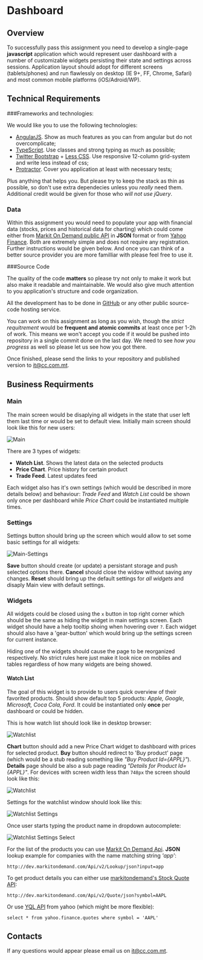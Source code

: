 # Dashboard

## Overview

To successfully pass this assignment you need to develop a single-page **javascript** application which would represent user dashboard with a number of customizable widgets persisting their state and settings across sessions. Application layout should adopt for different screens (tablets/phones) and run flawlessly on desktop (IE 9+, FF, Chrome, Safari) and most common mobile platforms (iOS/Adroid/WP). 

## Technical Requirements

###Frameworks and technologies:

We would like you to use the following technologies:

 * [AngularJS](http://angularjs.org). Show as much features as you can from angular but do not overcomplicate;
 * [TypeScript](http://www.typescriptlang.org/). Use classes and strong typing as much as possible;
 * [Twitter Bootstrap](http://getbootstrap.com/) + [Less CSS](http://lesscss.org/). Use responsive 12-column grid-system and write less instead of css;
 * [Protractor](http://angular.github.io/protractor/). Cover you application at least with necessary tests;

Plus anything that helps you. But please try to keep the stack as thin as possible, so don't use extra dependecies unless you *really* need them. Additional credit would be given for those who *will not use jQuery*.

### Data

Within this assignment you would need to populate your app with financial data (stocks, prices and historical data for charting) which could come either from [Markit On Demand public API](http://dev.markitondemand.com/) in **JSON** format or from [Yahoo Finance](https://code.google.com/p/yahoo-finance-managed/wiki/YQLAPI). Both are extremely simple and does not require any registration. Further instructions would be given below. And once you can think of a better source provider you are more familliar with please feel free to use it.

###Source Code

The quality of the code **matters** so please try not only to make it work but also make it readable and maintainable. We would also give much attention to you application's structure and code organization.

All the development has to be done in [GitHub](http://github.com/) or any other public source-code hosting service.

You can work on this assignment as long as you wish, though the _strict requitrement_ would be **frequent and atomic commits** at least once per 1-2h of work. This means we won't accept you code if it would be pushed into repository in a single commit done on the last day. We need to see _how you progress_ as well so please let us see how you got there.

Once finished, please send the links to your repository and published version to [it@cc.com.mt](mailto:it@cc.com.mt).

## Business Requirments

### Main

The main screen would be disaplying all widgets in the state that user left them last time or would be set to default view. Initially main screen should look like this for new users:

![Main](/mockups/main.png?raw=true)

There are 3 types of widgets:
 * **Watch List**. Shows the latest data on the selected products
 * **Price Chart**. Price history for certain product
 * **Trade Feed**. Latest updates feed

Each widget also has it's own settings (which would be described in more details below) and behaviour: _Trade Feed_ and _Watch List_ could be shown only once per dashboard while _Price Chart_ could be instantiated multiple times. 

### Settings

Settings button should bring up the screen which would allow to set some basic settings for all widgets:

![Main-Settings](/mockups/main-settings.png?raw=true)

**Save** button should create (or update) a persistant storage and push selected options there. **Cancel** should close the widow without saving any changes. **Reset** should bring up the default settings for _all widgets_ and disaply Main view with default settings.


### Widgets

All widgets could be closed using the `x` button in top right corner which should be the same as hiding the widget in main settings screen. Each widget should have a help tooltip shoing when hovering over `?`. Each widget should also have a 'gear-button' which would bring up the settings screen for current instance.

Hiding one of the widgets should cause the page to be reorganized respectively. No strict rules here just make it look nice on mobiles and tables regardless of how many widgets are being showed.

#### Watch List

The goal of this widget is to provide to users quick overview of their favorited products. Should show default top 5 products: _Apple, Google, Microsoft, Coca Cola, Ford_. It could be instantiated only **once** per dashboard or could be hidden.

This is how watch list should look like in desktop browser:

![Watchlist](/mockups/watchlist.png?raw=true)

**Chart** button should add a new Price Chart widget to dashboard with prices for selected product. **Buy** button should redirect to 'Buy product' page (which would be a stub reading something like _"Buy Product Id={APPL}"_). **Details** page should be also a sub page reading _"Details for Product Id={APPL}"_.
For devices with screen width less than `748px` the screen should look like this:

![Watchlist](/mockups/watchlist-sm.png?raw=true)

Settings for the watchlist window should look like this:

![Watchlist Settings](/mockups/watchlist-settings.png?raw=true)

Once user starts typing the product name in dropdown autocomplete:

![Watchlist Settings Select](/mockups/watchlist-settings-select.png?raw=true)

For the list of the products you can use [Markit On Demand Api](http://dev.markitondemand.com/#companylookup). **JSON** lookup example for companies with the name matching string _'app'_:

    http://dev.markitondemand.com/Api/v2/Lookup/json?input=app

To get product details you can either use [markitondemand's Stock Quote API](http://dev.markitondemand.com/#stockquote):

    http://dev.markitondemand.com/Api/v2/Quote/json?symbol=AAPL

Or use [YQL API](http://developer.yahoo.com/yql/console/?q=select%20*%20from%20yahoo.finance.quotes%20where%20symbol%20=%20'AAPL'&env=store%3A%2F%2Fdatatables.org%2Falltableswithkeys) from yahoo (which might be more flexible):

    select * from yahoo.finance.quotes where symbol = 'AAPL'

## Contacts

If any questions would appear please email us on [it@cc.com.mt](mailto:it@cc.com.mt).